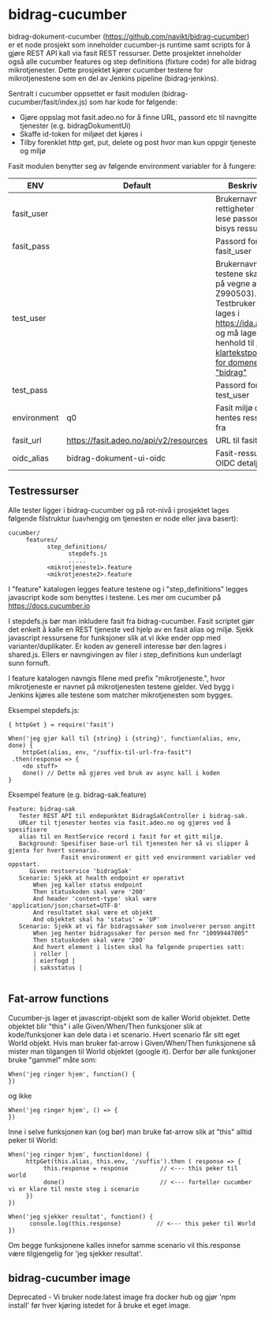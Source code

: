 # bidrag-cucumber

bidrag-dokument-cucumber (https://github.com/navikt/bidrag-cucumber) er et node prosjekt som inneholder cucumber-js runtime samt scripts for å gjøre REST API kall via fasit REST ressurser. Dette prosjektet inneholder også alle cucumber features og step definitions (fixture code) for alle bidrag mikrotjenester. Dette prosjektet kjører cucumber testene for mikrotjenestene som en del av Jenkins pipeline (bidrag-jenkins).

Sentralt i cucumber oppsettet er fasit modulen (bidrag-cucumber/fasit/index.js) som har kode for følgende:

* Gjøre oppslag mot fasit.adeo.no for å finne URL, passord etc til navngitte tjenester (e.g. bidragDokumentUi)
* Skaffe id-token for miljøet det kjøres i
* Tilby forenklet http get, put, delete og post hvor man kun oppgir tjeneste og miljø

Fasit modulen benytter seg av følgende environment variabler for å fungere:

| ENV         | Default | Beskrivelse |
| ----------- | ------- | ----------- |
| fasit_user	| | Brukernavn med rettigheter til å lese passord for bisys ressurser |
| fasit_pass	| | Passord for fasit_user |
| test_user	  | | Brukernavn testene skal kjøres på vegne av (e.g Z990503). Testbruker kan lages i https://ida.adeo.no og må lages i henhold til [ABAC klartekstpolicies for domene "bidrag"](https://confluence.adeo.no/pages/viewpage.action?pageId=309322099) |
| test_pass	  |    |Passord for test_user |
| environment	| q0 |Fasit miljø det hentes ressurser fra |
| fasit_url	  | https://fasit.adeo.no/api/v2/resources	| URL til fasit |
| oidc_alias	| bidrag-dokument-ui-oidc	| Fasit-ressurs for OIDC detaljer |

## Testressurser

Alle tester ligger i bidrag-cucumber og på rot-nivå i prosjektet lages følgende filstruktur (uavhengig om tjenesten er node eller java basert):
```
cucumber/
     features/
           step_definitions/
                 stepdefs.js
                 .....
           <mikrotjeneste1>.feature
           <mikrotjeneste2>.feature
```

I "feature" katalogen legges feature testene og i "step_definitions" legges javascript kode som benyttes i testene. Les mer om cucumber på https://docs.cucumber.io

I stepdefs.js bør man inkludere fasit fra bidrag-cucumber. Fasit scriptet gjør det enkelt å kalle en REST tjeneste ved hjelp av en fasit alias og miljø. Sjekk javascript ressursene for funksjoner slik at vi ikke ender opp med varianter/duplikater.  Er koden av generell interesse bør den lagres i shared.js. Ellers er navngivingen av filer i step_definitions kun underlagt sunn fornuft.

I feature katalogen navngis filene med prefix "mikrotjeneste.", hvor mikrotjeneste er navnet på mikrotjenesten testene gjelder. Ved bygg i Jenkins kjøres alle testene som matcher mikrotjenesten som bygges.

Eksempel stepdefs.js:
```
{ httpGet } = require('fasit')

When('jeg gjør kall til {string} i {string}', function(alias, env, done) {
    httpGet(alias, env, "/suffix-til-url-fra-fasit")
 .then(response => {
    <do stuff>
    done() // Dette må gjøres ved bruk av async kall i koden
}
```
Eksempel feature (e.g. bidrag-sak.feature)
```
Feature: bidrag-sak
   Tester REST API til endepunktet BidragSakController i bidrag-sak.
   URLer til tjenester hentes via fasit.adeo.no og gjøres ved å spesifisere
   alias til en RestService record i fasit for et gitt miljø.
   Background: Spesifiser base-url til tjenesten her så vi slipper å gjenta for hvert scenario.
               Fasit environment er gitt ved environment variabler ved oppstart.
      Given restservice 'bidragSak'
   Scenario: Sjekk at health endpoint er operativt
       When jeg kaller status endpoint
       Then statuskoden skal være '200'
       And header 'content-type' skal være 'application/json;charset=UTF-8'
       And resultatet skal være et objekt
       And objektet skal ha 'status' = 'UP'
   Scenario: Sjekk at vi får bidragssaker som involverer person angitt
       When jeg henter bidragssaker for person med fnr "10099447805"
       Then statuskoden skal være '200'
       And hvert element i listen skal ha følgende properties satt:
       | roller |
       | eierfogd |
       | saksstatus |
       
```
## Fat-arrow functions
Cucumber-js lager et javascript-objekt som de kaller World objektet. Dette objektet blir "this" i alle Given/When/Then funksjoner slik at kode/funksjoner kan dele data i et scenario. Hvert scenario får sitt eget World objekt. Hvis man bruker fat-arrow i Given/When/Then funksjonene så mister man tilgangen til World objektet (google it). Derfor bør alle funksjoner bruke "gammel" måte som:

```
When('jeg ringer hjem', function() {
})
```
og ikke
```
When('jeg ringer hjem', () => {
})
```

Inne i selve funksjonen kan (og bør) man bruke fat-arrow slik at "this" alltid peker til World:
```
When('jeg ringer hjem', function(done) {
     httpGet(this.alias, this.env, '/suffix').then ( response => {
          this.response = response         // <--- this peker til world
          done()                           // <--- forteller cucumber vi er klare til neste steg i scenario
     })
})

When('jeg sjekker resultat', function() {
      console.log(this.response)          // <--- this peker til World 
})
```

Om begge funksjonene kalles innefor samme scenario vil this.response være tilgjengelig for 'jeg sjekker resultat'.

## bidrag-cucumber image

Deprecated - Vi bruker node:latest image fra docker hub og gjør 'npm install' før hver kjøring istedet for å bruke et eget image.

